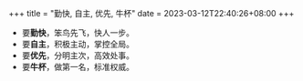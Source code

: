 +++
title = "勤快, 自主, 优先, 牛杯"
date = 2023-03-12T22:40:26+08:00
+++

- 要**勤快**，笨鸟先飞，快人一步。
- 要**自主**，积极主动，掌控全局。
- 要**优先**，分明主次，高效处事。
- 要**牛杯**，做第一名，标准权威。
